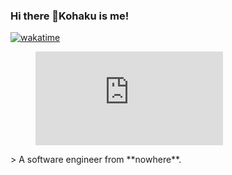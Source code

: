 ### Hi there 👋Kohaku is me!
[![wakatime](https://wakatime.com/badge/user/36ae3c61-93a6-45d7-8d6d-1662d950a7a3.svg)](https://wakatime.com/@36ae3c61-93a6-45d7-8d6d-1662d950a7a3)
<figure><embed src="https://wakatime.com/share/@Kohaku233/66e4b89b-c9dd-4992-ab13-d1521a82e115.svg"></embed></figure>
> A software engineer from **nowhere**.

